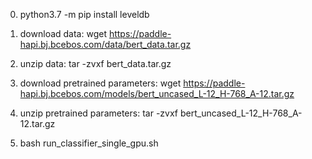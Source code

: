 0. python3.7 -m pip install leveldb

1. download data: wget https://paddle-hapi.bj.bcebos.com/data/bert_data.tar.gz

2. unzip data: tar -zvxf bert_data.tar.gz

3. download pretrained parameters: wget https://paddle-hapi.bj.bcebos.com/models/bert_uncased_L-12_H-768_A-12.tar.gz

4. unzip pretrained parameters: tar -zvxf bert_uncased_L-12_H-768_A-12.tar.gz

4. bash run_classifier_single_gpu.sh 

